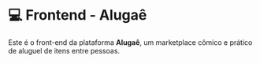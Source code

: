# 💻 Frontend - Alugaê

Este é o front-end da plataforma **Alugaê**, um marketplace cômico e prático de aluguel de itens entre pessoas.
